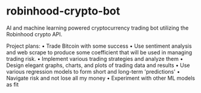 # robinhood-crypto-bot
AI and machine learning powered cryptocurrency trading bot utilizing the Robinhood crypto API.

Project plans:
	• Trade Bitcoin with some success
 	• Use sentiment analysis and web scrape to produce some coefficient that will be used in managing trading risk.
 	• Implement various trading strategies and analyze them
	• Design elegant graphs, charts, and plots of trading data and results
 	• Use various regression models to form short and long-term 'predictions'
  	• Navigate risk and not lose all my money
   	• Experiment with other ML models as fit
   	
	
	
	
